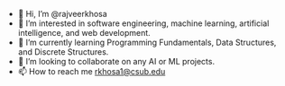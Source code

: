- 👋 Hi, I’m @rajveerkhosa
- 👀 I’m interested in software engineering, machine learning, artificial intelligence, and web development. 
- 🌱 I’m currently learning Programming Fundamentals, Data Structures, and Discrete Structures.
- 💞️ I’m looking to collaborate on any AI or ML projects.
- 📫 How to reach me rkhosa1@csub.edu

<!---
rajveerkhosa/rajveerkhosa is a ✨ special ✨ repository because its `README.md` (this file) appears on your GitHub profile.
You can click the Preview link to take a look at your changes.
--->
